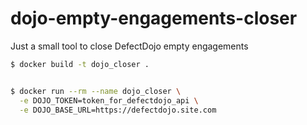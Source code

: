 # dojo-empty-engagements-closer

Just a small tool to close DefectDojo empty engagements

```bash
$ docker build -t dojo_closer .


$ docker run --rm --name dojo_closer \
  -e DOJO_TOKEN=token_for_defectdojo_api \
  -e DOJO_BASE_URL=https://defectdojo.site.com 
```
